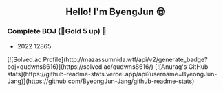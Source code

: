 <div align = "center">
<h2>Hello! I'm ByengJun 😎</h2>
<!--<b>I'm growing everyday🌱🌱</b>--!>
</div>

### Complete BOJ (🥇Gold 5 up) 📌
- 2022 12865
<!--
### Complete BOJ (Silver 1 upto) ✔
- 1000 1001 1008 1181 1325 1330 1417 1697 1978 2312 2438 2439 2557 2558 2562 2581 2588 2606 2630 2739 2741 2839 2961 7562 9498 10171 10172 10430 10718 10869 10870 10872 10926 10950 10998 11057 14729 18108 18870 25083
--!>

[![Solved.ac Profile](http://mazassumnida.wtf/api/v2/generate_badge?boj=qudwns8616)](https://solved.ac/qudwns8616/)


[![Anurag's GitHub stats](https://github-readme-stats.vercel.app/api?username=ByeongJun-Jang)](https://github.com/ByeongJun-Jang/github-readme-stats)


<!--
# Industry Project [ No Passing ] 🤠

-
-
-
-

## Members
-  홍진석
-  안근우 장병준
--!>
<!--
**ByeongJun-Jang/ByeongJun-Jang** is a ✨ _special_ ✨ repository because its `README.md` (this file) appears on your GitHub profile.

Here are some ideas to get you started:

- 🔭 I’m currently working on ...
- 🌱 I’m currently learning ...
- 👯 I’m looking to collaborate on ...
- 🤔 I’m looking for help with ...
- 💬 Ask me about ...
- 📫 How to reach me: ...
- 😄 Pronouns: ...
- ⚡ Fun fact: ...
-->
